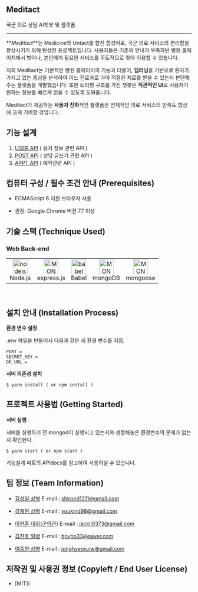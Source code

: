 ## Meditact

국군 의료 상담 AI챗봇 및 플랫폼

---

**_Meditact_**는 Medicine와 Untact를 합친 합성어로, 국군 의료 서비스의 편리함을 향상시키기 위해 탄생한 프로젝트입니다. 사용자들은 기존의 안내가 부족하던 병원 홈페이지에서 벗어나, 본인에게 필요한 서비스를 주도적으로 찾아 이용할 수 있습니다.

저희 Meditact는 기본적인 병원 홈페이지의 기능과 더불어, **딥러닝**을 기반으로 환자가 가지고 있는 증상을 분석하여 어느 진료과로 가야 적절한 치료를 받을 수 있는지 판단해주는 플랫폼을 개발했습니다. 또한 트리형 구조를 가진 챗봇은 **직관적인 UI**로 사용자가 원하는 정보를 빠르게 얻을 수 있도록 도와줍니다.

Meditact가 제공하는 **사용자 친화**적인 플랫폼은 전체적인 의료 서비스의 만족도 향상에 크게 기여할 것입니다.

## 기능 설계

1. [USER API](./server/APIdocs/UserAPI.md) ( 유저 정보 관련 API )
2. [POST API](./server/APIdocs/PostAPI.md) ( 상담 글쓰기 관련 API )
3. [APPT API](./server/APIdocs/ApptAPI.md) ( 예약관련 API )

## 컴퓨터 구성 / 필수 조건 안내 (Prerequisites)

- ECMAScript 6 지원 브라우저 사용

- 권장: Google Chrome 버젼 77 이상

## 기술 스택 (Technique Used)

### Web Back-end

<table>
<tbody>
    <tr>
        <td width="60">
            <div align="center"><a href="https://nodejs.org" target="_blank"> <img src="https://devicons.github.io/devicon/devicon.git/icons/nodejs/nodejs-original-wordmark.svg" alt="nodejs" width="40" height="40"/> </a><br>Node.js</div>
        </td>
              <td width="60">
            <div align="center"><a href="https://expressjs.com" target="_blank"> <img src="https://expressjs.com/images/express-facebook-share.png" alt="MONGODB" width="40" height="40"/> </a><br>express.js</div>
        </td>
          <td>
            <div align="center"><a href="https://babeljs.io/" target="_blank"> <img src="https://www.vectorlogo.zone/logos/babeljs/babeljs-icon.svg" alt="babel" width="40" height="40"/> 
            </a><br>Babel</div>
        </td>
        <td width="60">
            <div align="center"><a href="https://www.mongodb.com/" target="_blank"> <img src="https://nakedsecurity.sophos.com/wp-content/uploads/sites/2/2017/01/mongodb.png?w=780&h=408&crop=1" alt="MONGODB" width="40" height="40"/> </a><br>mongoDB</div>
        </td>
       <td width="60">
            <div align="center"><a href="https://mongoosejs.com/" target="_blank"> <img src="https://cms-assets.tutsplus.com/uploads/users/34/posts/29527/preview_image/mongoose.jpg" alt="MONGODB" width="40" height="40"/> </a><br>mongoose</div>
        </td>
    </tr>
  </tbody>
</table>

​

## 설치 안내 (Installation Process)

**환경 변수 설정**

.env 파일을 만들어서 다음과 같은 세 환경 변수를 지정.

```
PORT =
SECRET_KEY =
DB_URL =
```

**서버 의존성 설치**

```
$ yarn install ( or npm install )
```

## 프로젝트 사용법 (Getting Started)

**서버 실행**

서버를 실행하기 전 mongod이 실행되고 있는지와 설정해놓은 환경변수의 문제가 없는 지 확인한다.

```
$ yarn start ( or npm start )
```

기능설계 파트의 APIdocs를 참고하여 사용하실 수 있습니다.

## 팀 정보 (Team Information)

- [김성일 상병](https://github.com/kshired) E-mail : [shiroed1211@gmail.com](mailto:shiroed1211@gmail.com)

- [강재현 상병](https://github.com/ashhyun) E-mail : [youkind98@gmail.com](mailto:youkind98@gmail.com)

- [이현훈 대위(군의관)](https://github.com/hyeonhoonlee) E-mail : [jackli0373@gmail.com](mailto:jackli0373@gmail.com)

- [김찬호 일병](https://github.com/chanhhoo) E-mail : [hpyho33@naver.com](mailto:hpyho33@naver.com)

- [여종현 상병](https://github.com/mindgitrwx) E-mail : [jonghyeon.rw@gmail.com](mailto:jonghyeon.rw@gmail.com)

## 저작권 및 사용권 정보 (Copyleft / End User License)

- [MIT](
